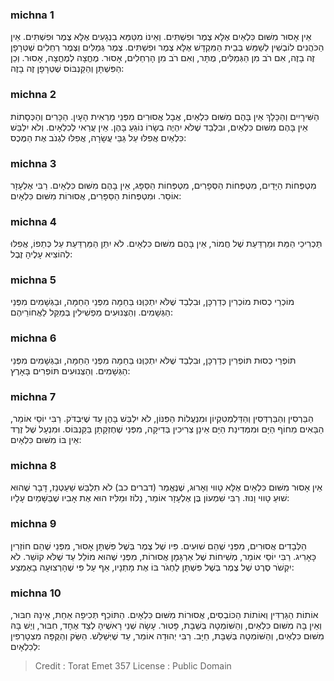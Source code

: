 
### michna 1
אֵין אָסוּר מִשּׁוּם כִּלְאַיִם אֶלָּא צֶמֶר וּפִשְׁתִּים. וְאֵינוֹ מִטַּמֵּא בִנְגָעִים אֶלָּא צֶמֶר וּפִשְׁתִּים. אֵין הַכֹּהֲנִים לוֹבְשִׁין לְשַׁמֵּשׁ בְּבֵית הַמִּקְדָּשׁ אֶלָּא צֶמֶר וּפִשְׁתִּים. צֶמֶר גְּמַלִּים וְצֶמֶר רְחֵלִים שֶׁטְּרָפָן זֶה בָזֶה, אִם רֹב מִן הַגְּמַלִּים, מֻתָּר, וְאִם רֹב מִן הָרְחֵלִים, אָסוּר. מֶחֱצָה לְמֶחֱצָה, אָסוּר. וְכֵן הַפִּשְׁתָּן וְהַקַּנְבּוֹס שֶׁטְּרָפָן זֶה בָזֶה:

### michna 2
הַשִּׁירָיִים וְהַכָּלָךְ אֵין בָּהֶם מִשּׁוּם כִּלְאַיִם, אֲבָל אֲסוּרִים מִפְּנֵי מַרְאִית הָעָיִן. הַכָּרִים וְהַכְּסָתוֹת אֵין בָּהֶם מִשּׁוּם כִּלְאַיִם, וּבִלְבַד שֶׁלֹּא יִהְיֶה בְשָׂרוֹ נוֹגֵעַ בָּהֶן. אֵין עֲרַאי לְכִלְאָיִם. וְלֹא יִלְבַּשׁ כִּלְאַיִם אֲפִלּוּ עַל גַּבֵּי עֲשָׂרָה, אֲפִלּוּ לִגְנֹב אֶת הַמֶּכֶס:

### michna 3
מִטְפְּחוֹת הַיָּדַיִם, מִטְפְּחוֹת הַסְּפָרִים, מִטְפְּחוֹת הַסַּפָּג, אֵין בָּהֶם מִשּׁוּם כִּלְאָיִם. רַבִּי אֶלְעָזָר אוֹסֵר. וּמִטְפְּחוֹת הַסַּפָּרִים, אֲסוּרוֹת מִשּׁוּם כִּלְאָיִם:

### michna 4
תַּכְרִיכֵי הַמֵּת וּמַרְדַּעַת שֶׁל חֲמוֹר, אֵין בָּהֶם מִשּׁוּם כִּלְאָיִם. לֹא יִתֵּן הַמַּרְדַּעַת עַל כְּתֵפוֹ, אֲפִלּוּ לְהוֹצִיא עָלֶיהָ זֶבֶל:

### michna 5
מוֹכְרֵי כְסוּת מוֹכְרִין כְּדַרְכָּן, וּבִלְבַד שֶׁלֹּא יִתְכַּוְּנוּ בַּחַמָּה מִפְּנֵי הַחַמָּה, וּבַגְּשָׁמִים מִפְּנֵי הַגְּשָׁמִים. וְהַצְּנוּעִים מַפְשִׁילִין בְּמַקֵּל לַאֲחוֹרֵיהֶם:

### michna 6
תּוֹפְרֵי כְסוּת תּוֹפְרִין כְּדַרְכָּן, וּבִלְבַד שֶׁלֹּא יִתְכַּוְּנוּ בַּחַמָּה מִפְּנֵי הַחַמָּה, וּבַגְּשָׁמִים מִפְּנֵי הַגְּשָׁמִים. וְהַצְּנוּעִים תּוֹפְרִים בָּאָרֶץ:

### michna 7
הַבַּרְסִין וְהַבַּרְדְּסִין וְהַדַּלְמְטִקְיוֹן וּמִנְעֲלוֹת הַפִּנּוֹן, לֹא יִלְבַּשׁ בָּהֶן עַד שֶׁיִּבְדֹּק. רַבִּי יוֹסֵי אוֹמֵר, הַבָּאִים מֵחוֹף הַיָּם וּמִמְּדִינַת הַיָּם אֵינָן צְרִיכִין בְּדִיקָה, מִפְּנֵי שֶׁחֶזְקָתָן בַּקַּנְבּוֹס. וּמִנְעָל שֶׁל זֶרֶד אֵין בּוֹ מִשּׁוּם כִּלְאָיִם:

### michna 8
אֵין אָסוּר מִשּׁוּם כִּלְאַיִם אֶלָּא טָווּי וְאָרוּג, שֶׁנֶּאֱמַר (דברים כב) לֹא תִלְבַּשׁ שַׁעַטְנֵז, דָּבָר שֶׁהוּא שׁוּעַ טָווּי וָנוּז. רַבִּי שִׁמְעוֹן בֶּן אֶלְעָזָר אוֹמֵר, נָלוֹז וּמֵלִּיז הוּא אֶת אָבִיו שֶׁבַּשָּׁמַיִם עָלָיו:

### michna 9
הַלְּבָדִים אֲסוּרִים, מִפְּנֵי שֶׁהֵם שׁוּעִים. פִּיו שֶׁל צֶמֶר בְּשֶׁל פִּשְׁתָּן אָסוּר, מִפְּנֵי שֶׁהֵם חוֹזְרִין כָּאָרִיג. רַבִּי יוֹסֵי אוֹמֵר, מְשִׁיחוֹת שֶׁל אַרְגָּמָן אֲסוּרוֹת, מִפְּנֵי שֶׁהוּא מוֹלֵל עַד שֶׁלֹּא קוֹשֵׁר. לֹא יִקְשֹׁר סֶרֶט שֶׁל צֶמֶר בְּשֶׁל פִּשְׁתָּן לַחְגֹּר בּוֹ אֶת מָתְנָיו, אַף עַל פִּי שֶׁהָרְצוּעָה בָאֶמְצַע:

### michna 10
אוֹתוֹת הַגַּרְדִּין וְאוֹתוֹת הַכּוֹבְסִים, אֲסוּרוֹת מִשּׁוּם כִּלְאָיִם. הַתּוֹכֵף תְּכִיפָה אַחַת, אֵינָהּ חִבּוּר, וְאֵין בָּהּ מִשּׁוּם כִּלְאַיִם, וְהַשּׁוֹמְטָהּ בְּשַׁבָּת, פָּטוּר. עָשָׂה שְׁנֵי רָאשֶׁיהָ לְצַד אֶחָד, חִבּוּר, וְיֶשׁ בָּהּ מִשּׁוּם כִּלְאַיִם, וְהַשּׁוֹמְטָהּ בְּשַׁבָּת, חַיָּב. רַבִּי יְהוּדָה אוֹמֵר, עַד שֶׁיְּשַׁלֵּשׁ. הַשַּׂק וְהַקֻּפָּה מִצְטָרְפִין לְכִלְאָיִם:

>Credit : Torat Emet 357
>License : Public Domain 